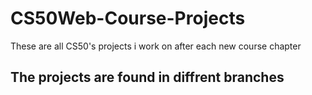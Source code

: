 # CS50Web-Course-Projects
 These are all CS50's projects i work on after each new course chapter
## The projects are found in diffrent branches
